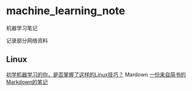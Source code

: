 # machine_learning_note
机器学习笔记

记录部分网络资料

## Linux

[初学机器学习的你，是否掌握了这样的Linux技巧？](初学机器学习的你，是否掌握了这样的Linux技巧？)
Mardown
[一份来自简书的Markdown的笔记](http://www.jianshu.com/p/q81RER)


